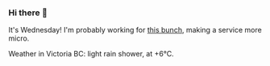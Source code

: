 ### Hi there :wave:

It's Wednesday! I'm probably working for [this bunch](https://github.com/kohofinancial), making a service more micro.

Weather in Victoria BC: light rain shower, at +6°C.
